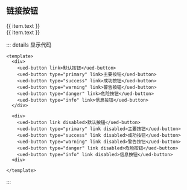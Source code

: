 ## 链接按钮

<div class="button-content button-link">
  <div class="button-link-defalut">
    <ued-button v-for="item in buttonType" :key="item.type" :type="item.type" link>
      {{ item.text }}
    </ued-button>
  </div>
  <div class="button-link-link">
    <ued-button v-for="item in buttonType" :key="item.type" :type="item.type" link disabled>
      {{ item.text }}
    </ued-button>
  </div>
</div>

::: details 显示代码

```vue
<template>
  <div>
    <ued-button link>默认按钮</ued-button>
    <ued-button type="primary" link>主要按钮</ued-button>
    <ued-button type="success" link>成功按钮</ued-button>
    <ued-button type="warning" link>警告按钮</ued-button>
    <ued-button type="danger" link>危险按钮</ued-button>
    <ued-button type="info" link>信息按钮</ued-button>
  </div>

  <div>
    <ued-button link disabled>默认按钮</ued-button>
    <ued-button type="primary" link disabled>主要按钮</ued-button>
    <ued-button type="success" link disabled>成功按钮</ued-button>
    <ued-button type="warning" link disabled>警告按钮</ued-button>
    <ued-button type="danger" link disabled>危险按钮</ued-button>
    <ued-button type="info" link disabled>信息按钮</ued-button>
  <div>

</template>
```

:::
